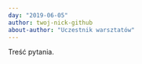 ```yaml
---
day: "2019-06-05"
author: twoj-nick-github
about-author: "Uczestnik warsztatów"
---
```


Treść pytania.
